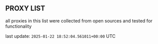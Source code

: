 ## PROXY LIST

all proxies in this list were collected from open sources and tested for functionality

last update: `2025-01-22 18:52:04.561011+00:00` UTC